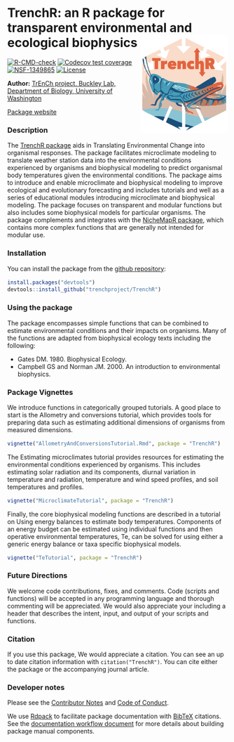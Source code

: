 # TrenchR: an R package for transparent environmental and ecological biophysics <img src="https://raw.githubusercontent.com/trenchproject/TrenchR/main/img/TrenchRIcon.png" width="200px" alt="The TrenchR logo invokes an energy budget for a grasshopper. A tan and blue hexagon is centered on a white square, with white thick arrows within pointing towards the center and then towards the bottom. The word TrenchR is in a salmon orange color with arrows pointing up and down from the h. Below the text is a blue-green and orange grasshopper, on a blue ground, with colors alluding to temperature." align = "right">


<!-- badges: start -->
[![R-CMD-check](https://github.com/trenchproject/TrenchR/actions/workflows/r_command_check.yaml/badge.svg)](https://github.com/trenchproject/TrenchR/actions/workflows/r_command_check.yaml)
[![Codecov test coverage](https://codecov.io/gh/trenchproject/TrenchR/branch/main/graph/badge.svg)](https://codecov.io/gh/trenchproject/TrenchR/branch/main)
[![NSF-1349865](https://img.shields.io/badge/NSF-1349865-blue.svg)](https://nsf.gov/awardsearch/showAward?AWD_ID=1349865)
[![License](http://img.shields.io/badge/license-MIT-blue.svg)](https://raw.githubusercontent.com/trenchproject/TrenchR/main/LICENSE)
<!-- badges: end -->


**Author:** [TrEnCh project, Buckley Lab, Department of Biology, University of Washington](https://www.trenchproject.com/)<br>

[Package website](https://trenchproject.github.io/TrenchR/)

### Description
The [TrenchR package](https://github.com/trenchproject/TrenchR) aids in Translating Environmental Change into organismal responses. The package facilitates microclimate modeling to translate weather station data into the environmental conditions experienced by organisms and biophysical modeling to predict organismal body temperatures given the environmental conditions. The package aims to introduce and enable microclimate and biophysical modeling to improve ecological and evolutionary forecasting and includes tutorials and well as a series of educational modules introducing microclimate and biophysical modeling. The package focuses on transparent and modular functions but also includes some biophysical models for particular organisms. The package complements and integrates with the [NicheMapR package](https://github.com/mrke/NicheMapR), which contains more complex functions that are generally not intended for modular use. 

### Installation
You can install the package from the [github repository](https://github.com/trenchproject/TrenchR):

```r
install.packages("devtools")   
devtools::install_github("trenchproject/TrenchR")
```

### Using the package
The package encompasses simple functions that can be combined to estimate environmental conditions and their impacts on organisms. 
Many of the functions are adapted from biophysical ecology texts including the following:  

* Gates DM. 1980. Biophysical Ecology.  
* Campbell GS and Norman JM. 2000. An introduction to environmental biophysics.

### Package Vignettes
We introduce functions in categorically grouped tutorials.  A good place to start is the Allometry and conversions tutorial, which provides tools for preparing data such as estimating additional dimensions of organisms from measured dimensions. 

```r
vignette("AllometryAndConversionsTutorial.Rmd", package = "TrenchR")

```

The Estimating microclimates tutorial provides resources for estimating the environmental conditions experienced by organisms.  This includes estimating solar radiation and its components, diurnal variation in temperature and radiation, temperature and wind speed profiles, and soil temperatures and profiles. 

```r
vignette("MicroclimateTutorial", package = "TrenchR")

```

Finally, the core biophysical modeling functions are described in a tutorial on Using energy balances to estimate body temperatures. Components of an energy budget can be estimated using individual functions and then operative environmental temperatures, Te, can be solved for using either a generic energy balance or taxa specific biophysical models.

```r
vignette("TeTutorial", package = "TrenchR")

```

### Future Directions
We welcome code contributions, fixes, and comments. Code (scripts and functions) will be accepted in any programming language and thorough commenting will be appreciated.  We would also appreciate your including a header that describes the intent, input, and output of your scripts and functions. 

### Citation
If you use this package, We would appreciate a citation. You can see an up to date citation information with `citation("TrenchR")`. You can cite either the package or the accompanying journal article.

### Developer notes
Please see the [Contributor Notes](https://github.com/trenchproject/TrenchR/blob/main/CONTRIBUTING.md) and [Code of Conduct](https://github.com/trenchproject/TrenchR/blob/main/CODE_OF_CONDUCT.md).

We use [Rdpack](https://cran.r-project.org/package=Rdpack) to facilitate package documentation with [BibTeX](http://www.bibtex.org) citations. See the [documentation workflow document](https://github.com/trenchproject/TrenchR/blob/main/documentation_workflow.md) for more details about building package manual components.

